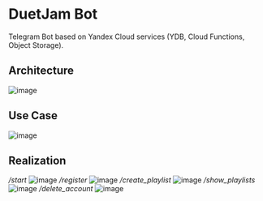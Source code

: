 # DuetJam Bot
Telegram Bot based on Yandex Cloud services (YDB, Cloud Functions, Object Storage).
## Architecture
![image](https://github.com/nibitoff/duet-jam-bot/assets/72893410/a1fb9d46-72a7-4c92-8e1f-ff828a7952a9)
## Use Case
![image](https://github.com/nibitoff/duet-jam-bot/assets/72893410/e4793b38-dedc-43ad-b3f6-6b23d4a6e6e4)
## Realization
_/start_
![image](https://github.com/nibitoff/duet-jam-bot/assets/72893410/b1cc639a-b158-48b2-8b80-0a7e48955e0d)
_/register_
![image](https://github.com/nibitoff/duet-jam-bot/assets/72893410/c5744a43-1429-4fd6-bcca-b52522e782a3)
_/create_playlist_
![image](https://github.com/nibitoff/duet-jam-bot/assets/72893410/098926a9-5e73-4e17-b168-09d1cddf2b7f)
_/show_playlists_
![image](https://github.com/nibitoff/duet-jam-bot/assets/72893410/c7000967-c725-4b08-a85e-224381c1606f)
_/delete_account_
![image](https://github.com/nibitoff/duet-jam-bot/assets/72893410/068fe415-d847-49e2-a376-be87f348fdb3)
